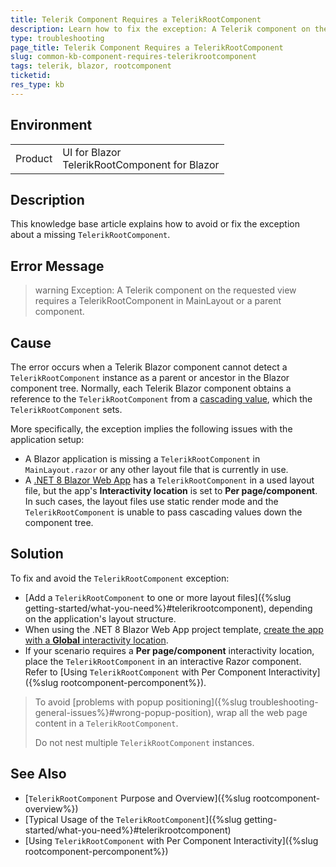 ```yaml
---
title: Telerik Component Requires a TelerikRootComponent
description: Learn how to fix the exception: А Telerik component on the requested view requires a TelerikRootComponent in MainLayout or a parent component.
type: troubleshooting
page_title: Telerik Component Requires a TelerikRootComponent
slug: common-kb-component-requires-telerikrootcomponent
tags: telerik, blazor, rootcomponent
ticketid:
res_type: kb
---
```


## Environment

<table>
    <tbody>
        <tr>
            <td>Product</td>
            <td>UI for Blazor <br /> TelerikRootComponent for Blazor</td>
        </tr>
    </tbody>
</table>


## Description

This knowledge base article explains how to avoid or fix the exception about a missing `TelerikRootComponent`.


## Error Message

>warning Exception: A Telerik component on the requested view requires a TelerikRootComponent in MainLayout or a parent component.


## Cause

The error occurs when a Telerik Blazor component cannot detect a `TelerikRootComponent` instance as a parent or ancestor in the Blazor component tree. Normally, each Telerik Blazor component obtains a reference to the `TelerikRootComponent` from a [cascading value](https://learn.microsoft.com/en-us/aspnet/core/blazor/components/cascading-values-and-parameters), which the `TelerikRootComponent` sets.

More specifically, the exception implies the following issues with the application setup:

* A Blazor application is missing a `TelerikRootComponent` in `MainLayout.razor` or any other layout file that is currently in use.
* A [.NET 8 Blazor Web App](https://learn.microsoft.com/en-us/aspnet/core/blazor/project-structure?view=aspnetcore-8.0#blazor-web-app) has a `TelerikRootComponent` in a used layout file, but the app's **Interactivity location** is set to **Per page/component**. In such cases, the layout files use static render mode and the `TelerikRootComponent` is unable to pass cascading values down the component tree.


## Solution

To fix and avoid the `TelerikRootComponent` exception:

* [Add a `TelerikRootComponent` to one or more layout files]({%slug getting-started/what-you-need%}#telerikrootcomponent), depending on the application's layout structure.
* When using the .NET 8 Blazor Web App project template, [create the app with a **Global** interactivity location](https://learn.microsoft.com/en-us/aspnet/core/blazor/components/render-modes?view=aspnetcore-8.0#apply-a-render-mode-to-the-entire-app).
* If your scenario requires a **Per page/component** interactivity location, place the `TelerikRootComponent` in an interactive Razor component. Refer to [Using `TelerikRootComponent` with Per Component Interactivity]({%slug rootcomponent-percomponent%}).

> To avoid [problems with popup positioning]({%slug troubleshooting-general-issues%}#wrong-popup-position), wrap all the web page content in a `TelerikRootComponent`.
>
> Do not nest multiple `TelerikRootComponent` instances.


## See Also

* [`TelerikRootComponent` Purpose and Overview]({%slug rootcomponent-overview%})
* [Typical Usage of the `TelerikRootComponent`]({%slug getting-started/what-you-need%}#telerikrootcomponent)
* [Using `TelerikRootComponent` with Per Component Interactivity]({%slug rootcomponent-percomponent%})

